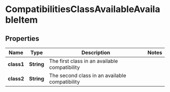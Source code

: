 
# CompatibilitiesClassAvailableAvailableItem

## Properties
Name | Type | Description | Notes
------------ | ------------- | ------------- | -------------
**class1** | **String** | The first class in an available compatibility | 
**class2** | **String** | The second class in an available compatibility | 



